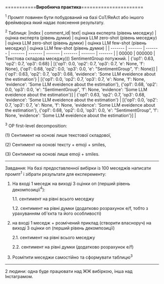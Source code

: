 ===========**Виробнича практика**======================

$^1$ Промпт повинен бути побудований на базі CoT/ReAct або іншого фреймворка який надає пояснення результату.


$^2$ Таблиця: 
|index | comment_id| text| оцінка експерта (рівень меседжу) | оцінка експерта (рівень думки) | оцінка LLM zero-shot (рівень меседжу) | оцінка LLM zero-shot (рівень думки) | оцінка LLM few-shot (рівень меседжу) | оцінка LLM few-shot (рівень думки) |
| ------- | ------- | ------- | ------- | ------- | ------- | ------- | ------- | ------- |
| 00000 | 000000 | Текстова складова меседжу))) SentimentGroup потужний. | {'op1': 0.63, 'op2': 0.7, 'op3': 0.68} | [{'op1': 0.0, 'op2': 0.7, 'op3': 0.7, 'e': None, 'f': None}, {'op1': 0.68, 'op2': 0.0, 'op3': 0.0, 'e': "SentimentGroup", 'f': None}] | {'op1': 0.63, 'op2': 0.7, 'op3': 0.68, 'evidence': 'Some LLM eveidence about the estimation'} | [{'op1': 0.0, 'op2': 0.7, 'op3': 0.7, 'e': None, 'f': None, 'evidence': 'Some LLM eveidence about the estimation'}, {'op1': 0.68, 'op2': 0.0, 'op3': 0.0, 'e': "SentimentGroup", 'f': None, 'evidence': 'Some LLM eveidence about the estimation'}] | {'op1': 0.63, 'op2': 0.7, 'op3': 0.68, 'evidence': 'Some LLM eveidence about the estimation'} | [{'op1': 0.0, 'op2': 0.7, 'op3': 0.7, 'e': None, 'f': None, 'evidence': 'Some LLM eveidence about the estimation'}, {'op1': 0.68, 'op2': 0.0, 'op3': 0.0, 'e': "SentimentGroup", 'f': None, 'evidence': 'Some LLM eveidence about the estimation'}] |

$^3$ OP first-level decomposition: 

(1) Сентимент на основі лише текстової складової, 

(2) Сентимент на основі тексту + emoji + smiles, 

(3) Сентимент на основі лише emoji + smiles. 

----------------------------------------------
Завдання:
На базі предоставленної вибірки із 100 меседжів написати промпт$^1$ і зібрати результати для експеременту: 

1. На вході 1 меседж на виході 3 оцінки оп (перший рівень декомпозиції$^4$):

	1.1. сентимент на рівні всього меседжу
		
	1.2. сентимент на рівні думки (додатково розрахунок e/f, тобто з урахуванням об'єкта та його особливості)

2. на вході 1 меседж + розмічений приклад (створити власноруч) на виході 3 оцінки оп (перший рівень декомпозиції)

	2.1. сентимент на рівні всього меседжу

	2.2. сентимент на рівні думки (додатково розрахунок e/f)
		
3. Розмітити меседжи самостійно та сформувати таблицю$^3$

---------------------------------------------------
2 людини: одна буде працювати над ЖЖ вибіркою, інша над Інстаграмом. 

